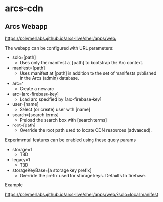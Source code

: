 # arcs-cdn

## Arcs Webapp

https://polymerlabs.github.io/arcs-live/shell/apps/web/

The webapp can be configured with URL parameters:

* solo=[path]
  * Uses only the manifest at [path] to bootstrap the Arc context.
* manifest=[path]
  * Uses manifest at [path] in addition to the set of manifests published in the Arcs (admin) database.
* arc=*
  * Create a new arc
* arc=[arc-firebase-key]
  * Load arc specified by [arc-firebase-key]
* user=[name]
  * Select (or create) user with [name]
* search=[search terms]
  * Preload the search box with [search terms]
* root=[path]
  * Override the root path used to locate CDN resources (advanced).

Experimental features can be enabled using these query params

* storage=1
  * TBD
* legacy=1
  * TBD
* storageKeyBase=[a storage key prefix]
  * Override the prefix used for storage keys.  Defaults to firebase.

Example:

https://polymerlabs.github.io/arcs-live/shell/apps/web/?solo=local.manifest
